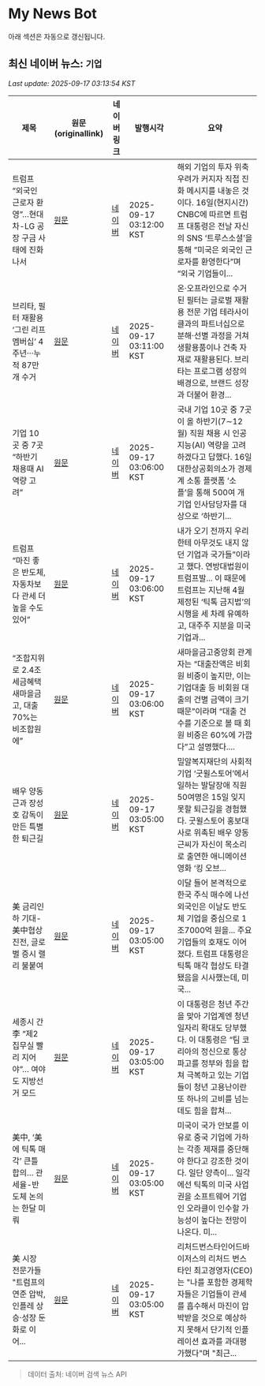 # My News Bot

아래 섹션은 자동으로 갱신됩니다.

<!-- NEWS:START -->
## 최신 네이버 뉴스: `기업`
_Last update: 2025-09-17 03:13:54 KST_

| 제목 | 원문(originallink) | 네이버 링크 | 발행시각 | 요약 |
|---|---|---|---|---|
| 트럼프 “외국인 근로자 환영”…현대차-LG 공장 구금 사태에 진화 나서 | [원문](https://www.geconomy.co.kr/news/article.html?no=307008) | [네이버](https://www.geconomy.co.kr/news/article.html?no=307008) | 2025-09-17 03:12:00 KST | 해외 기업의 투자 위축 우려가 커지자 직접 진화 메시지를 내놓은 것이다. 16일(현지시간) CNBC에 따르면 트럼프 대통령은 전날 자신의 SNS ‘트루스소셜’을 통해 “미국은 외국인 근로자를 환영한다”며 “외국 기업들이... |
| 브리타, 필터 재활용 ‘그린 리프 멤버십’ 4주년···누적 87만 개 수거 | [원문](https://sports.khan.co.kr/article/202509170310003?pt=nv) | [네이버](https://n.news.naver.com/mnews/article/144/0001067825?sid=101) | 2025-09-17 03:11:00 KST | 온·오프라인으로 수거된 필터는 글로벌 재활용 전문 기업 테라사이클과의 파트너십으로 분해·선별 과정을 거쳐 생활용품이나 건축 자재로 재활용된다. 브리타는 프로그램 성장의 배경으로, 브랜드 성장과 더불어 환경... |
| 기업 10곳 중 7곳 “하반기 채용때 AI 역량 고려” | [원문](https://www.donga.com/news/Economy/article/all/20250916/132401134/2) | [네이버](https://n.news.naver.com/mnews/article/020/0003661634?sid=101) | 2025-09-17 03:06:00 KST | 국내 기업 10곳 중 7곳이 올 하반기(7∼12월) 직원 채용 시 인공지능(AI) 역량을 고려하겠다고 답했다. 16일 대한상공회의소가 경제계 소통 플랫폼 ‘소플’을 통해 500여 개 기업 인사담당자를 대상으로 ‘하반기... |
| 트럼프 “마진 좋은 반도체, 자동차보다 관세 더 높을 수도 있어” | [원문](https://www.chosun.com/international/us/2025/09/17/HJLOCZMQHVDGVCR2NUTEJ6INLA/?utm_source=naver&utm_medium=referral&utm_campaign=naver-news) | [네이버](https://n.news.naver.com/mnews/article/023/0003929634?sid=104) | 2025-09-17 03:06:00 KST | 내가 오기 전까지 우리한테 아무것도 내지 않던 기업과 국가들”이라고 했다. 연방대법원이 트럼프발... 이 때문에 트럼프는 지난해 4월 제정된 ‘틱톡 금지법’의 시행을 세 차례 유예하고, 대주주 지분을 미국 기업과... |
| “조합지위로 2.4조 세금혜택 새마을금고, 대출 70%는 비조합원에” | [원문](https://www.donga.com/news/Economy/article/all/20250916/132401393/2) | [네이버](https://n.news.naver.com/mnews/article/020/0003661633?sid=101) | 2025-09-17 03:06:00 KST | 새마을금고중앙회 관계자는 “대출잔액은 비회원 비중이 높지만, 이는 기업대출 등 비회원 대출의 건별 금액이 크기 때문”이라며 “대출 건수를 기준으로 볼 때 회원 비중은 60%에 가깝다”고 설명했다.... |
| 배우 양동근과 장성호 감독이 만든 특별한 퇴근길 | [원문](https://www.kmib.co.kr/article/view.asp?arcid=1758008580&code=23111111&cp=nv) | [네이버](https://n.news.naver.com/mnews/article/005/0001802790?sid=103) | 2025-09-17 03:05:00 KST | 밀알복지재단의 사회적 기업 ‘굿윌스토어’에서 일하는 발달장애 직원 50여명은 15일 잊지 못할 퇴근길을 경험했다. 굿윌스토어 홍보대사로 위촉된 배우 양동근씨가 자신이 목소리로 출연한 애니메이션 영화 ‘킹 오브... |
| 美 금리인하 기대-美中협상 진전, 글로벌 증시 랠리 불붙여 | [원문](https://www.donga.com/news/Economy/article/all/20250917/132402989/2) | [네이버](https://n.news.naver.com/mnews/article/020/0003661611?sid=101) | 2025-09-17 03:05:00 KST | 이달 들어 본격적으로 한국 주식 매수에 나선 외국인은 이날도 반도체 기업을 중심으로 1조7000억 원을... 주요 기업들의 호재도 이어졌다. 트럼프 대통령은 틱톡 매각 협상도 타결됐음을 시사했는데, 미국... |
| 세종시 간 李 “제2 집무실 빨리 지어야”… 여야도 지방선거 모드 | [원문](https://www.donga.com/news/Politics/article/all/20250917/132403013/2) | [네이버](https://n.news.naver.com/mnews/article/020/0003661602?sid=100) | 2025-09-17 03:05:00 KST | 이 대통령은 청년 주간을 맞아 기업계엔 청년 일자리 확대도 당부했다. 이 대통령은 “팀 코리아의 정신으로 통상 파고를 정부와 힘을 합쳐 극복하고 있는 기업들이 청년 고용난이란 또 하나의 고비를 넘는 데도 힘을 합쳐... |
| 美中, ‘美에 틱톡 매각’ 큰틀 합의… 관세율-반도체 논의는 한달 미뤄 | [원문](https://www.donga.com/news/Inter/article/all/20250917/132402987/2) | [네이버](https://n.news.naver.com/mnews/article/020/0003661612?sid=104) | 2025-09-17 03:05:00 KST | 미국이 국가 안보를 이유로 중국 기업에 가하는 각종 제재를 중단해야 한다고 강조한 것이다. 일단 양측이... 일각에선 틱톡의 미국 사업권을 소프트웨어 기업인 오라클이 인수할 가능성이 높다는 전망이 나온다. 미... |
| 美 시장 전문가들 "트럼프의 연준 압박, 인플레 상승·성장 둔화로 이어... | [원문](https://www.bloter.net/news/articleView.html?idxno=644120) | [네이버](https://n.news.naver.com/mnews/article/293/0000072545?sid=101) | 2025-09-17 03:05:00 KST | 리처드번스타인어드바이저스의 리처드 번스타인 최고경영자(CEO)는 "나를 포함한 경제학자들은 기업들이 관세를 흡수해서 마진이 압박받을 것으로 예상하지 못해서 단기적 인플레이션 효과를 과대평가했다"며 "최근... |

> 데이터 출처: 네이버 검색 뉴스 API
<!-- NEWS:END -->
